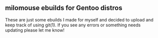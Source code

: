 milomouse ebuilds for Gentoo distros
-

These are just some ebuilds I made for myself and decided to upload and keep track of using git(1).
If you see any errors or something needs updating please let me know!
